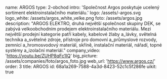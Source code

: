 name: ARGOS
type: 2-obchod
intro: 'Společnost Argos poskytuje ucelený sortiment elektroinstalačního materiálu.'
logo: /assets/-argos.svg
logo_white: /assets/argos_white_velke.png
foto: /assets/argos.jpg
description: "ARGOS ELEKTRO, druhá největší společnost skupiny DEK, se zabývá velkoobchodním prodejem elektroinstalačního materiálu. Mezi největší prodejní kategorie patří kabely, kabelové žlaby a\_lávky, světelná technika a\_světelné zdroje, přístroje pro domovní a\_průmyslové rozvody, zemnicí a\_hromosvodový materiál, skříně, instalační materiál, nářadí, topné systémy a\_izolační materiál."
company_video: 'https://youtu.be/ZUHP8qFc1IQ'
big_picture: /assets/companies/foto/argos_foto.jpg
web_url: 'https://www.argos.cz/'
order: 3
title: ARGOS
id: 68a1a269-7588-4a3d-8423-52c1c5f286fe
uikit: true
